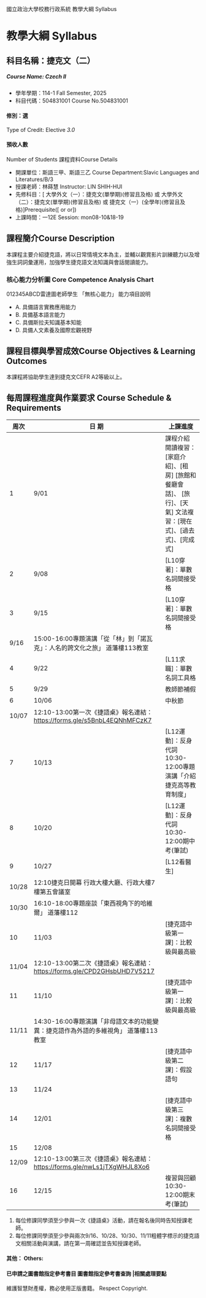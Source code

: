 國立政治大學校務行政系統 教學大綱 Syllabus
# 教學大綱 Syllabus
##  科目名稱：捷克文（二） 
#####  Course Name: Czech II
  * 學年學期：114-1 Fall Semester, 2025 
  * 科目代碼：504831001 Course No.504831001
#### 修別：選
Type of Credit: Elective 
_3.0_
#### 預收人數
Number of Students
課程資料Course Details
  * 開課單位：斯語三甲、斯語三乙 Course Department:Slavic Languages and Literatures/B/3 
  * 授課老師：林蒔慧 Instructor: LIN SHIH-HUI 
  * 先修科目：[ 大學外文（一）：捷克文(單學期)(修習且及格) 或 大學外文（二）：捷克文(單學期)(修習且及格) 或 捷克文（一）(全學年)(修習且及格)]Prerequisite([ or or])
  * 上課時間：一12E Session: mon08-10&18-19
##  課程簡介Course Description
本課程主要介紹捷克語，將以日常情境文本為主，並輔以觀賞影片訓練聽力以及增強生詞詞彙運用，加強學生捷克語文法知識與會話閱讀能力。
###  核心能力分析圖 Core Competence Analysis Chart
012345ABCD雷達圖老師學生
「無核心能力」 
能力項目說明
  * A. 具備語言實務應用能力
  * B. 具備基本語言能力
  * C. 具備斯拉夫知識基本知能
  * D. 具備人文素養及國際宏觀視野
##  課程目標與學習成效Course Objectives & Learning Outcomes 
本課程將協助學生達到捷克文CEFR A2等級以上。
##  每周課程進度與作業要求 Course Schedule & Requirements
周次 |  日 期 |  上課進度  
---|---|---  
1 |  9/01 |  課程介紹 閱讀複習：[家庭介紹]、[租房] [旅館和餐廳會話]、 [旅行]、[天氣] 文法複習：[現在式]、[過去式]、[完成式] |  聽力練習1 |   
2 |  9/08 |  [L10穿著]：單數名詞間接受格 |  |  [作業1]   
3 |  9/15 |  [L10穿著]：單數名詞間接受格 |  聽力練習2 |  短文閱讀1  
|  9/16 |  15:00-16:00專題演講「從「林」到「諾瓦克」：人名的跨文化之旅」 道藩樓113教室  
4 |  9/22 |  [L11求職]：單數名詞工具格 |  |  短文閱讀2 [作業2]   
5 |  9/29 |  教師節補假  
6 |  10/06 |  中秋節  
|  10/07 |  12:10-13:00第一次《捷語桌》報名連結：https://forms.gle/s5BnbL4EQNhMFCzK7  
7 |  10/13 |  [L12運動]：反身代詞 10:30-12:00專題演講「介紹捷克高等教育制度」 |  聽力練習3 |   
8 |  10/20 |  [L12運動]：反身代詞 10:30-12:00期中考(筆試)  
9 |  10/27 |  [L12看醫生] |  |  [作業3]  
|  10/28 |  12:10捷克日開幕 行政大樓大廳、行政大樓7樓第五會議室  
|  10/30 |  16:10-18:00專題座談「東西視角下的哈維爾」 道藩樓112  
10 |  11/03 |  [捷克語中級第一課]：比較級與最高級 |  聽力練習4 |  短文閱讀3  
|  11/04 |  12:10-13:00第二次《捷語桌》報名連結：https://forms.gle/CPD2GHsbUHD7V5217  
11 |  11/10 |  [捷克語中級第一課]：比較級與最高級 |  |  短文閱讀4  
|  11/11 |  14:30-16:00專題演講「非母語文本的功能變異：捷克語作為外語的多維視角」 道藩樓113教室  
12 |  11/17 |  [捷克語中級第二課]：假設語句 |  聽力練習5 |  短文閱讀5 [作業4]  
13 |  11/24 |  |  短文閱讀6  
14 |  12/01 |  [捷克語中級第三課]：複數名詞間接受格 |  聽力練習6 |   
15 |  12/08 |  |   
|  12/09 |  12:10-13:00第三次《捷語桌》報名連結：https://forms.gle/nwLs1jTXgWHJL8Xo6  
16 |  12/15 |  複習與回顧 10:30-12:00期末考(筆試)  
  1. 每位修課同學須至少參與一次《捷語桌》活動，請在報名後同時告知授課老師。
  2. 每位修課同學須至少參與兩次9/16、10/28、10/30、11/11粗體字標示的捷克語文相關活動與演講，請在第一周確認並告知授課老師。
####  其他： Others:
####  已申請之圖書館指定參考書目  圖書館指定參考書查詢 |相關處理要點
維護智慧財產權，務必使用正版書籍。 Respect Copyright.